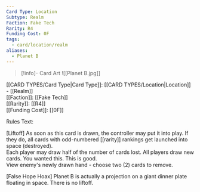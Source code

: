 ```yaml
---
Card Type: Location
Subtype: Realm
Faction: Fake Tech
Rarity: R4
Funding Cost: 0F
tags:
  - card/location/realm
aliases:
  - Planet B
---
```

> [!info]- Card Art
> ![[Planet B.jpg]]

[[CARD TYPES/Card Type|Card Type]]: [[CARD TYPES/Location|Location]] - [[Realm]]  
[[Faction]]: [[Fake Tech]]  
[[Rarity]]: [[R4]]  
[[Funding Cost]]: [[0F]]  

Rules Text:  

[Liftoff] As soon as this card is drawn, the controller may put it into play. If they do, all cards with odd-numbered [[rarity]] rankings get launched into space (destroyed).   
Each player may draw half of the number of cards lost. All players draw new cards. You wanted this. This is good.  
View enemy's newly drawn hand - choose two (2) cards to remove.  

[False Hope Hoax] Planet B is actually a projection on a giant dinner plate floating in space. There is no liftoff.  